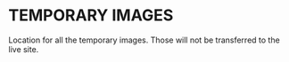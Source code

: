 # TEMPORARY IMAGES

Location for all the temporary images. Those will not be transferred to the live site.
